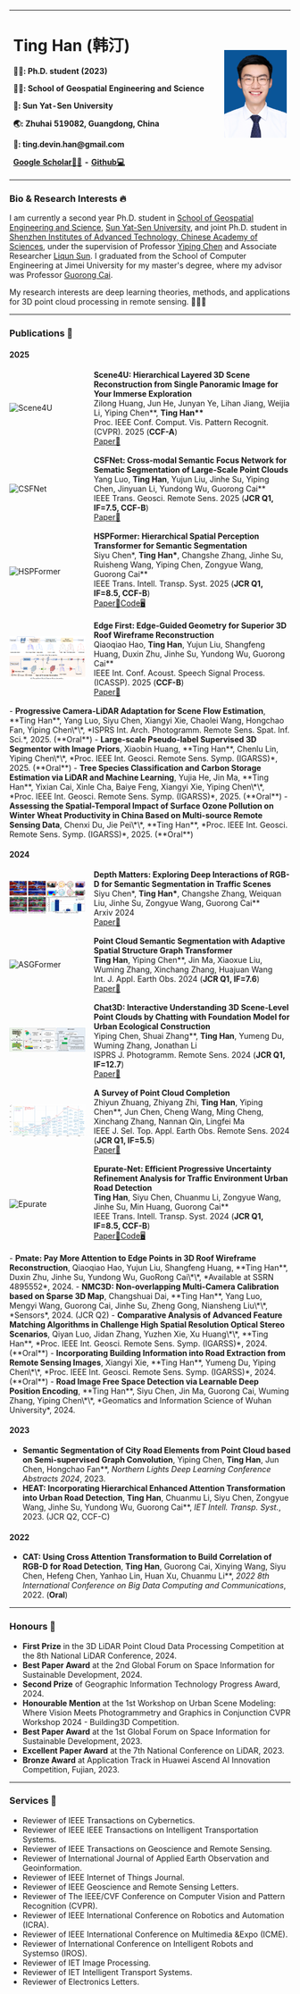 <div>
<table border="0">
  <tr>
    <td width="75%">
      <h1><strong>Ting Han (韩汀)</strong></h1>
      <p><b>👨‍🎓: Ph.D. student (2023)</b></p>
      <p><b>👷‍♂️: School of Geospatial Engineering and Science</b></p>
      <p><b>🏫: Sun Yat-Sen University</b></p>
      <p><b>🌏: Zhuhai 519082, Guangdong, China</b></p>
      <p><b>📧: ting.devin.han@gmail.com</b></p>
      <p><b><a href="https://scholar.google.com/citations?user=IVWx-jwAAAAJ&hl=zh-CN&oi=ao">Google Scholar👨‍🏫</a> - <a href="https://github.com/Ting-Devin-Han">Github💻</a></b></p>
    </td>
    <td width="25%">
      <img src="https://github.com/Ting-Devin-Han/Ting-Devin-Han.github.io/raw/master/figures/TingHan.jpg" width="100%">
    </td>
  </tr>
</table>
</div>

### **Bio & Research Interests** 🔥
I am currently a second year Ph.D. student in [School of Geospatial Engineering and Science](https://sges.sysu.edu.cn/), [Sun Yat-Sen University](https://www.sysu.edu.cn/), and joint Ph.D. student in [Shenzhen Institutes of Advanced Technology, Chinese Academy of Sciences](https://www.siat.ac.cn/), under the supervision of Professor [Yiping Chen](https://ting-devin-han.github.io/Epingpages.github.io/) and Associate Researcher [Liqun Sun](https://people.ucas.edu.cn/~sunliqun). I graduated from the School of Computer Engineering at Jimei University for my master's degree, where my advisor was Professor [Guorong Cai](https://cec.jmu.edu.cn/info/1008/4123.htm).

My research interests are deep learning theories, methods, and applications for 3D point cloud processing in remote sensing. 🚀🚀🚀

---

### **Publications** 🔔

#### **2025**
<div style="display: flex; align-items: center; width: 100%;">
  <div style="flex: 30%;">
    <a>
        <img src="https://github.com/Ting-Devin-Han/Ting-Devin-Han.github.io/raw/master/figures/Scene4U.gif" alt="Scene4U" style="width: 90%;"/>
    </a>
  </div>
  <div style="flex: 70%;">
    <strong>Scene4U: Hierarchical Layered 3D Scene Reconstruction from Single Panoramic Image for Your Immerse Exploration</strong><br>
    Zilong Huang, Jun He, Junyan Ye, Lihan Jiang, Weijia Li, Yiping Chen**, <strong>Ting Han**</strong><br>
    Proc. IEEE Conf. Comput. Vis. Pattern Recognit. (CVPR). 2025 (<strong>CCF-A</strong>)<br>
    <a href="">Paper📄</a>
  </div>
</div>
<br>
<div style="display: flex; align-items: center; width: 100%;">
  <div style="flex: 30%;">
    <a>
        <img src="https://github.com/Ting-Devin-Han/Ting-Devin-Han.github.io/raw/master/figures/CSFNet3.gif" alt="CSFNet" style="width: 90%;"/>
    </a>
  </div>
  <div style="flex: 70%;">
    <strong>CSFNet: Cross-modal Semantic Focus Network for Sematic Segmentation of Large-Scale Point Clouds</strong><br>
    Yang Luo, <strong>Ting Han</strong>, Yujun Liu, Jinhe Su, Yiping Chen, Jinyuan Li, Yundong Wu, Guorong Cai**<br>
    IEEE Trans. Geosci. Remote Sens. 2025 (<strong>JCR Q1, IF=7.5, CCF-B</strong>)<br>
    <a href="https://ieeexplore.ieee.org/abstract/document/10856216">Paper📄</a>
  </div>
</div>
<br>
<div style="display: flex; align-items: center; width: 100%;">
  <div style="flex: 30%;">
    <a>
        <img src="https://github.com/Ting-Devin-Han/Ting-Devin-Han.github.io/raw/master/figures/HSPFormer-final.gif" alt="HSPFormer" style="width: 90%;"/>
    </a>
  </div>
  <div style="flex: 70%;">
    <strong>HSPFormer: Hierarchical Spatial Perception Transformer for Semantic Segmentation</strong><br>
    Siyu Chen*, <strong>Ting Han*</strong>, Changshe Zhang, Jinhe Su, Ruisheng Wang, Yiping Chen, Zongyue Wang, Guorong Cai**<br>
    IEEE Trans. Intell. Transp. Syst. 2025 (<strong>JCR Q1, IF=8.5, CCF-B</strong>)<br>
    <a href="https://ieeexplore.ieee.org/abstract/document/10844029">Paper📄</a><a href="https://github.com/SY-Ch/HSPFormer">Code🖥️</a>
  </div>
</div>
<br>
<div style="display: flex; align-items: center; width: 100%;">
  <div style="flex: 30%;">
    <a>
        <img src="https://github.com/Ting-Devin-Han/Ting-Devin-Han.github.io/raw/master/figures/Pmate.png" alt="Edge First" style="width: 90%;"/>
    </a>
  </div>
  <div style="flex: 70%;">
    <strong>Edge First: Edge-Guided Geometry for Superior 3D Roof Wireframe Reconstruction</strong><br>
    Qiaoqiao Hao, <strong>Ting Han</strong>, Yujun Liu, Shangfeng Huang, Duxin Zhu, Jinhe Su, Yundong Wu, Guorong Cai**<br>
    IEEE Int. Conf. Acoust. Speech Signal Process. (ICASSP). 2025 (<strong>CCF-B</strong>)<br>
    <a href="">Paper📄</a>
  </div>
</div>
<br>
- <strong>Progressive Camera-LiDAR Adaptation for Scene Flow Estimation</strong>, **Ting Han**, Yang Luo, Siyu Chen, Xiangyi Xie, Chaolei Wang, Hongchao Fan, Yiping Chen\*\*, *ISPRS Int. Arch. Photogramm. Remote Sens. Spat. Inf. Sci.*, 2025. (**Oral**)
- <strong>Large-scale Pseudo-label Supervised 3D Segmentor with Image Priors</strong>, Xiaobin Huang, **Ting Han**, Chenlu Lin, Yiping Chen\*\*, *Proc. IEEE Int. Geosci. Remote Sens. Symp. (IGARSS)*, 2025. (**Oral**)
- <strong>Tree Species Classification and Carbon Storage Estimation via LiDAR and Machine Learning</strong>, Yujia He, Jin Ma, **Ting Han**, Yixian Cai, Xinle Cha, Baiye Feng, Xiangyi Xie, Yiping Chen\*\*, *Proc. IEEE Int. Geosci. Remote Sens. Symp. (IGARSS)*, 2025. (**Oral**)
- <strong>Assessing the Spatial-Temporal Impact of Surface Ozone Pollution on Winter Wheat Productivity in China Based on Multi-source Remote Sensing Data</strong>, Chenxi Du, Jie Pei\*\*, **Ting Han**, *Proc. IEEE Int. Geosci. Remote Sens. Symp. (IGARSS)*, 2025. (**Oral**)

#### **2024**
<div style="display: flex; align-items: center; width: 100%;">
  <div style="flex: 30%;">
    <a>
        <img src="https://github.com/Ting-Devin-Han/Ting-Devin-Han.github.io/raw/master/figures/DiPFormer.png" alt="DiPFormer" style="width: 90%;"/>
    </a>
  </div>
  <div style="flex: 70%;">
    <strong>Depth Matters: Exploring Deep Interactions of RGB-D for Semantic Segmentation in Traffic Scenes</strong><br>
    Siyu Chen*, <strong>Ting Han*</strong>, Changshe Zhang, Weiquan Liu, Jinhe Su, Zongyue Wang, Guorong Cai**<br>
    Arxiv 2024<br>
    <a href="https://arxiv.org/abs/2409.07995">Paper📄</a>
  </div>
</div>
<br>
<div style="display: flex; align-items: center; width: 100%;">
  <div style="flex: 30%;">
    <a>
        <img src="https://github.com/Ting-Devin-Han/Ting-Devin-Han.github.io/raw/master/figures/ASGFormer.gif" alt="ASGFormer" style="width: 90%;"/>
    </a>
  </div>
  <div style="flex: 70%;">
    <strong>Point Cloud Semantic Segmentation with Adaptive Spatial Structure Graph Transformer</strong><br>
    <strong>Ting Han</strong>, Yiping Chen**, Jin Ma, Xiaoxue Liu, Wuming Zhang, Xinchang Zhang, Huajuan Wang<br>
    Int. J. Appl. Earth Obs. 2024 (<strong>JCR Q1, IF=7.6</strong>)<br>
    <a href="https://www.sciencedirect.com/science/article/pii/S156984322400459X">Paper📄</a>
  </div>
</div>
<br>
<div style="display: flex; align-items: center; width: 100%;">
  <div style="flex: 30%;">
    <a>
        <img src="https://github.com/Ting-Devin-Han/Ting-Devin-Han.github.io/raw/master/figures/Chat3D.jpg" alt="Chat3D" style="width: 90%;"/>
    </a>
  </div>
  <div style="flex: 70%;">
    <strong>Chat3D: Interactive Understanding 3D Scene-Level Point Clouds by Chatting with Foundation Model for Urban Ecological Construction</strong><br>
    Yiping Chen, Shuai Zhang**, <strong>Ting Han</strong>, Yumeng Du, Wuming Zhang, Jonathan Li<br>
    ISPRS J. Photogramm. Remote Sens. 2024 (<strong>JCR Q1, IF=12.7</strong>)<br>
    <a href="https://www.sciencedirect.com/science/article/pii/S0924271624001849">Paper📄</a>
  </div>
</div>
<br>
<div style="display: flex; align-items: center; width: 100%;">
  <div style="flex: 30%;">
    <a>
        <img src="https://github.com/Ting-Devin-Han/Ting-Devin-Han.github.io/raw/master/figures/SurveyZhiyunZhuang.png" alt="SurveyZhiyunZhuang" style="width: 90%;"/>
    </a>
  </div>
  <div style="flex: 70%;">
    <strong>A Survey of Point Cloud Completion</strong><br>
    Zhiyun Zhuang, Zhiyang Zhi, <strong>Ting Han</strong>, Yiping Chen**, Jun Chen, Cheng Wang, Ming Cheng, Xinchang Zhang, Nannan Qin, Lingfei Ma<br>
    IEEE J. Sel. Top. Appl. Earth Obs. Remote Sens. 2024 (<strong>JCR Q1, IF=5.5</strong>)<br>
    <a href="https://ieeexplore.ieee.org/abstract/document/10433645">Paper📄</a>
  </div>
</div>
<br>
<div style="display: flex; align-items: center; width: 100%;">
  <div style="flex: 30%;">
    <a>
        <img src="https://github.com/Ting-Devin-Han/Ting-Devin-Han.github.io/raw/master/figures/Epurate.gif" alt="Epurate" style="width: 90%;"/>
    </a>
  </div>
  <div style="flex: 70%;">
    <strong>Epurate-Net: Efficient Progressive Uncertainty Refinement Analysis for Traffic Environment Urban Road Detection</strong><br>
    <strong>Ting Han</strong>, Siyu Chen, Chuanmu Li, Zongyue Wang, Jinhe Su, Min Huang, Guorong Cai**<br>
    IEEE Trans. Intell. Transp. Syst. 2024 (<strong>JCR Q1, IF=8.5, CCF-B</strong>)<br>
    <a href="https://ieeexplore.ieee.org/abstract/document/10417732">Paper📄</a><a href="https://github.com/Ting-Devin-Han/Epurate-Net">Code🖥️</a>
  </div>
</div>
<br>
- <strong>Pmate: Pay More Attention to Edge Points in 3D Roof Wireframe Reconstruction</strong>, Qiaoqiao Hao, Yujun Liu, Shangfeng Huang, **Ting Han**, Duxin Zhu, Jinhe Su, Yundong Wu, GuoRong Cai\*\*, *Available at SSRN 4895552*, 2024.
- <strong>NMC3D: Non-overlapping Multi-Camera Calibration based on Sparse 3D Map</strong>, Changshuai Dai, **Ting Han**, Yang Luo, Mengyi Wang, Guorong Cai, Jinhe Su, Zheng Gong, Niansheng Liu\*\*, *Sensors*, 2024. (JCR Q2)
- <strong>Comparative Analysis of Advanced Feature Matching Algorithms in Challenge High Spatial Resolution Optical Stereo Scenarios</strong>, Qiyan Luo, Jidan Zhang, Yuzhen Xie, Xu Huang\*\*, **Ting Han**, *Proc. IEEE Int. Geosci. Remote Sens. Symp. (IGARSS)*, 2024. (**Oral**)
- <strong>Incorporating Building Information into Road Extraction from Remote Sensing Images</strong>, Xiangyi Xie, **Ting Han**, Yumeng Du, Yiping Chen\*\*, *Proc. IEEE Int. Geosci. Remote Sens. Symp. (IGARSS)*, 2024. (**Oral**)
- <strong>Road Image Free Space Detection via Learnable Deep Position Encoding</strong>, **Ting Han**, Siyu Chen, Jin Ma, Guorong Cai, Wuming Zhang, Yiping Chen\*\*, *Geomatics and Information Science of Wuhan University*, 2024.

#### **2023**
- <strong>Semantic Segmentation of City Road Elements from Point Cloud based on Semi-supervised Graph Convolution</strong>, Yiping Chen, **Ting Han**, Jun Chen, Hongchao Fan\*\*, *Northern Lights Deep Learning Conference Abstracts 2024*, 2023.
- <strong>HEAT: Incorporating Hierarchical Enhanced Attention Transformation into Urban Road Detection</strong>, **Ting Han**, Chuanmu Li, Siyu Chen, Zongyue Wang, Jinhe Su, Yundong Wu, Guorong Cai\*\*, *IET Intell. Transp. Syst.*, 2023. (JCR Q2, CCF-C)

#### **2022**
- <strong>CAT: Using Cross Attention Transformation to Build Correlation of RGB-D for Road Detection</strong>, **Ting Han**, Guorong Cai, Xinying Wang, Siyu Chen, Hefeng Chen, Yanhao Lin, Huan Xu, Chuanmu Li\*\*, *2022 8th International Conference on Big Data Computing and Communications*, 2022. (**Oral**)

---
### **Honours** 🎁
- **First Prize** in the 3D LiDAR Point Cloud Data Processing Competition at the 8th National LiDAR Conference, 2024.
- **Best Paper Award** at the 2nd Global Forum on Space Information for Sustainable Development, 2024.
- **Second Prize** of Geographic Information Technology Progress Award, 2024.
- **Honourable Mention** at the 1st Workshop on Urban Scene Modeling: Where Vision Meets Photogrammetry and Graphics in Conjunction CVPR Workshop 2024 - Building3D Competition.
- **Best Paper Award** at the 1st Global Forum on Space Information for Sustainable Development, 2023.
- **Excellent Paper Award** at the 7th National Conference on LiDAR, 2023.
- **Bronze Award** at Application Track in Huawei Ascend AI Innovation Competition, Fujian, 2023.

---
### **Services** 📝
- Reviewer of IEEE Transactions on Cybernetics.
- Reviewer of IEEE IEEE Transactions on Intelligent Transportation Systems.
- Reviewer of IEEE Transactions on Geoscience and Remote Sensing.
- Reviewer of International Journal of Applied Earth Observation and Geoinformation.
- Reviewer of IEEE Internet of Things Journal.
- Reviewer of IEEE Geoscience and Remote Sensing Letters.
- Reviewer of The IEEE/CVF Conference on Computer Vision and Pattern Recognition (CVPR).
- Reviewer of IEEE International Conference on Robotics and Automation (ICRA).
- Reviewer of IEEE International Conference on Multimedia &Expo (ICME).
- Reviewer of International Conference on Intelligent Robots and Systemso (IROS).
- Reviewer of IET Image Processing.
- Reviewer of IET Intelligent Transport Systems.
- Reviewer of Electronics Letters.


